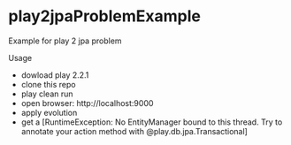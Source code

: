 play2jpaProblemExample
======================

Example for play 2 jpa problem

Usage
* dowload play 2.2.1
* clone this repo
* play clean run
* open browser: http://localhost:9000
* apply evolution
* get a [RuntimeException: No EntityManager bound to this thread. Try to annotate your action method with @play.db.jpa.Transactional] 
